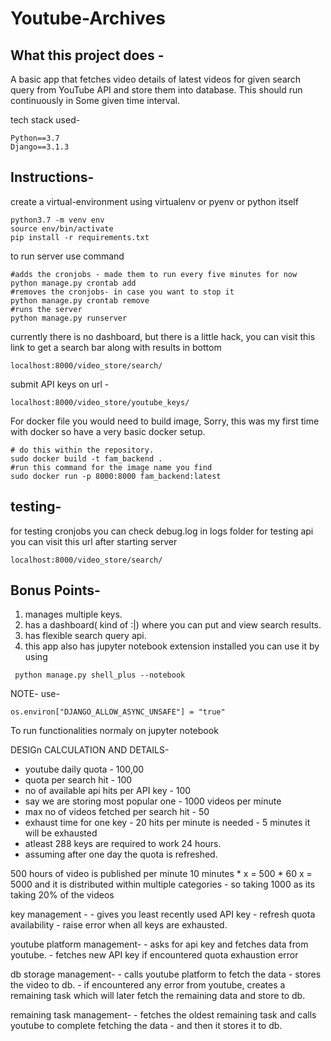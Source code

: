 # Youtube-Archives

## What this project does -  
  A basic app that fetches video details of latest videos for given search query
  from YouTube API and store them into database. This should run continuously in
  Some given time interval. 
  

tech stack used-
```
Python==3.7
Django==3.1.3
```
## Instructions-  
  
create a virtual-environment using virtualenv or pyenv or python itself
```
python3.7 -m venv env
source env/bin/activate
pip install -r requirements.txt
```
to run server use command
```
#adds the cronjobs - made them to run every five minutes for now
python manage.py crontab add
#removes the cronjobs- in case you want to stop it
python manage.py crontab remove
#runs the server
python manage.py runserver
```
currently there is no dashboard, but there is a little hack, you can visit this link to get a search bar along with results in bottom
```
localhost:8000/video_store/search/
```
submit API keys on url -
```
localhost:8000/video_store/youtube_keys/
```

For docker file you would need to build image,
Sorry, this was my first time with docker so have a very basic docker setup.
```
# do this within the repository.
sudo docker build -t fam_backend .
#run this command for the image name you find
sudo docker run -p 8000:8000 fam_backend:latest

```
## testing-  

for testing cronjobs you can check debug.log in logs folder
for testing api you can visit this url after starting server
```
localhost:8000/video_store/search/
```

## Bonus Points-  
1) manages multiple keys.
2) has a dashboard( kind of :|) where you can put and view search results.
3) has flexible search query api.
4) this app also has jupyter notebook extension installed 
you can use it by using 
```
 python manage.py shell_plus --notebook
```
NOTE- use-
```
os.environ["DJANGO_ALLOW_ASYNC_UNSAFE"] = "true"
```
To run functionalities normaly on jupyter notebook

DESIGn CALCULATION AND DETAILS- 

- youtube daily quota - 100,00
- quota per search hit - 100 
- no of  available api hits per API key - 100
- say we are storing most popular one - 1000 videos per minute
- max no of videos fetched per search hit - 50
- exhaust time for one key - 20 hits per minute is needed - 5 minutes it will be exhausted
- atleast 288 keys are required to work 24 hours.
- assuming after one day the quota is refreshed.



500 hours of video is published per minute
10 minutes * x  = 500 * 60
x = 5000
and it is distributed within multiple categories - so taking 1000 as its taking 20% of the videos 



key management - 
	- gives you least recently used API key
    - refresh quota availability
    - raise error when all keys are exhausted.
    
youtube platform management-
	- asks for api key and fetches data from youtube.
    - fetches new API key if encountered quota exhaustion error

db storage management- 
	- calls youtube platform to fetch the data
    - stores the video to db.
	- if encountered any error from youtube, creates a remaining task which will later fetch the remaining data and store to db.

remaining task management- 
	- fetches the oldest remaining task and calls youtube to complete fetching the data
    - and then it stores it to db.
    

